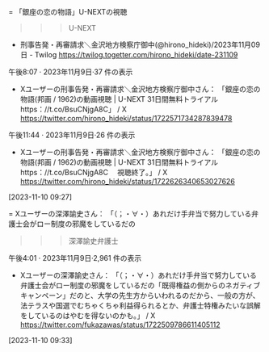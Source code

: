 = 「銀座の恋の物語」U-NEXTの視聴

>>> U-NEXT

- 刑事告発・再審請求＼金沢地方検察庁御中(@hirono_hideki)/2023年11月09日 - Twilog https://twilog.togetter.com/hirono_hideki/date-231109

午後8:07 · 2023年11月9日·37 件の表示
- Xユーザーの刑事告発・再審請求＼金沢地方検察庁御中さん： 「銀座の恋の物語(邦画 / 1962)の動画視聴 | U-NEXT 31日間無料トライアル https：//t.co/BsuCNjgA8C」 / X https://twitter.com/hirono_hideki/status/1722571734287839478

午後11:44 · 2023年11月9日·26 件の表示
- Xユーザーの刑事告発・再審請求＼金沢地方検察庁御中さん： 「銀座の恋の物語(邦画 / 1962)の動画視聴 | U-NEXT 31日間無料トライアル https：//t.co/BsuCNjgA8C 　視聴終了。」 / X https://twitter.com/hirono_hideki/status/1722626340653027626

[2023-11-10 09:27] 

= Xユーザーの深澤諭史さん： 「（；・∀・）あれだけ手弁当で努力している弁護士会がロー制度の邪魔をしているだの

>>> 深澤諭史弁護士

午後4:01 · 2023年11月9日·2,961 件の表示
- Xユーザーの深澤諭史さん： 「（；・∀・）あれだけ手弁当で努力している弁護士会がロー制度の邪魔をしているだの「既得権益の側からのネガティブキャンペーン」だのと、大学の先生方からいわれるのだから、一般の方が、法テラスや国選でむちゃくちゃ利益得られるとか、弁護士特権みたいな誤解をしているのはやむを得ないのかも。」 / X https://twitter.com/fukazawas/status/1722509786611405112

[2023-11-10 09:33] 

